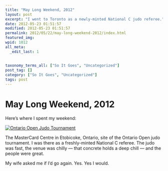 ```yaml
---
title: "May Long Weekend, 2012"
layout: post
excerpt: "I went to Toronto as a newly-minted National C judo referee."
date: 2012-05-23 01:51:57
modified: 2012-05-23 01:51:57
permalink: 2012/05/22/may-long-weekend-2012/index.html
featured_img: 
wpid: 1012
all_meta: 
  _edit_last: 1
  
  
taxonomy_terms_all: ["So It Goes", "Uncategorized"]
post_tag: []
category: ["So It Goes", "Uncategorized"]
tags: post
---
```


# May Long Weekend, 2012

Here’s where I spent my weekend:

[![Ontario Open Judo Tournament](http://farm6.staticflickr.com/5276/7242465366_fd770af4be.jpg)](http://www.flickr.com/photos/pj/7242465366/ "Ontario Open Judo Tournament by Patrick Johanneson, on Flickr")

The MasterCard Centre in Etobicoke, Ontario, site of the Ontario Open judo tournament. I was there as a freshly-minted National C referee. The judo was fast, the venue was chilly — that concrete holds a deep chill — and the people were great.

My wife asked me if I’d go again. Yes. Yes I would.